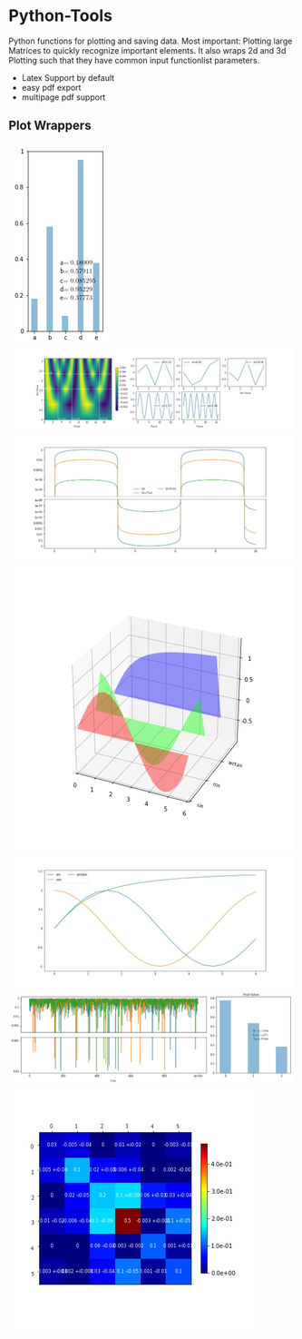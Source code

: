 # Python-Tools
Python functions for plotting and saving data. Most important: Plotting large Matrices to quickly recognize important elements. It also wraps 2d and 3d Plotting such that they have common input functionlist parameters.

* Latex Support by default
* easy pdf  export
* multipage pdf support


## Plot Wrappers
![](data/BarPlot.jpg)
![](data/Contour.jpg)
![](data/DoubleLog.jpg)
![](data/FacePlot.jpg)
![](data/LinePlot.jpg)
![](data/Plot.jpg)
![](data/Tomography.jpg)
